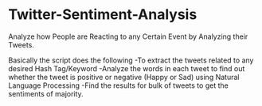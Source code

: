 # Twitter-Sentiment-Analysis
Analyze how People are Reacting to any Certain Event by Analyzing their Tweets. 

Basically the script does the following
-To extract the tweets related to any desired Hash Tag/Keyword
-Analyze the words in each tweet to find out whether the tweet is positive or negative (Happy or Sad) using Natural Language Processing
-Find the results for bulk of tweets to get the sentiments of majority.


